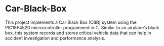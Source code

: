 # Car-Black-Box
This project implements a Car Black Box (CBB) system using the PIC18F4520 microcontroller programmed in C. Similar to an airplane’s black box, this system records and stores critical vehicle data that can help in accident investigation and performance analysis.
